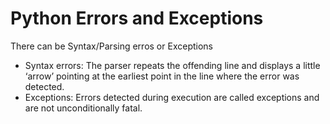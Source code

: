 # Python Errors and Exceptions
There can be Syntax/Parsing erros or Exceptions
- Syntax errors: The parser repeats the offending line and displays a little ‘arrow’ pointing at the earliest point in the line where the error was detected.
- Exceptions: Errors detected during execution are called exceptions and are not unconditionally fatal.
